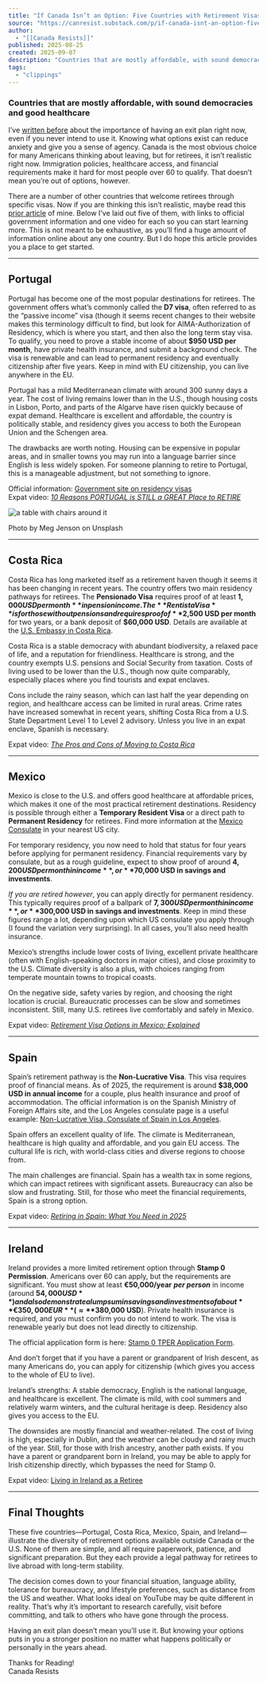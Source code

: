 ```yaml
---
title: "If Canada Isn’t an Option: Five Countries with Retirement Visas"
source: "https://canresist.substack.com/p/if-canada-isnt-an-option-five-countries"
author:
  - "[[Canada Resists]]"
published: 2025-08-25
created: 2025-09-07
description: "Countries that are mostly affordable, with sound democracies and good healthcare"
tags:
  - "clippings"
---
```

### Countries that are mostly affordable, with sound democracies and good healthcare

I’ve [written before](https://canresist.substack.com/p/planning-a-us-exit-strategy-its-psychological?r=53y6ng) about the importance of having an exit plan right now, even if you never intend to use it. Knowing what options exist can reduce anxiety and give you a sense of agency. Canada is the most obvious choice for many Americans thinking about leaving, but for retirees, it isn’t realistic right now. Immigration policies, healthcare access, and financial requirements make it hard for most people over 60 to qualify. That doesn’t mean you’re out of options, however.

There are a number of other countries that welcome retirees through specific visas. Now if you are thinking this isn’t realistic, maybe read this [prior article](https://canresist.substack.com/p/cant-leave-the-us-are-you-sure?r=53y6ng) of mine. Below I’ve laid out five of them, with links to official government information and one video for each so you can start learning more. This is not meant to be exhaustive, as you’ll find a huge amount of information online about any one country. But I do hope this article provides you a place to get started.

---

## Portugal

Portugal has become one of the most popular destinations for retirees. The government offers what’s commonly called the **D7 visa**, often referred to as the “passive income” visa (though it seems recent changes to their website makes this terminology difficult to find, but look for AIMA-Authorization of Residency, which is where you start, and then also the long term stay visa. To qualify, you need to prove a stable income of about **$950 USD per month**, have private health insurance, and submit a background check. The visa is renewable and can lead to permanent residency and eventually citizenship after five years. Keep in mind with EU citizenship, you can live anywhere in the EU.

Portugal has a mild Mediterranean climate with around 300 sunny days a year. The cost of living remains lower than in the U.S., though housing costs in Lisbon, Porto, and parts of the Algarve have risen quickly because of expat demand. Healthcare is excellent and affordable, the country is politically stable, and residency gives you access to both the European Union and the Schengen area.

The drawbacks are worth noting. Housing can be expensive in popular areas, and in smaller towns you may run into a language barrier since English is less widely spoken. For someone planning to retire to Portugal, this is a manageable adjustment, but not something to ignore.

Official information: [Government site on residency visas](https://vistos.mne.gov.pt/en/national-visas/necessary-documentation/means-of-subsistence?utm_source=chatgpt.com)  
Expat video: *[10 Reasons PORTUGAL is STILL a GREAT Place to RETIRE](https://youtu.be/k7SRW6ML4kM?si=fdrspCcvhgYIfEbJ)*

![a table with chairs around it](https://images.unsplash.com/photo-1659468918237-5dbff6e4c86c?crop=entropy&cs=tinysrgb&fit=max&fm=jpg&ixid=M3wzMDAzMzh8MHwxfHNlYXJjaHw2fHx0cm9waWNhbCUyMHZhY2F0aW9ufGVufDB8fHx8MTc1NjA4NTU1M3ww&ixlib=rb-4.1.0&q=80&w=1080)

Photo by Meg Jenson on Unsplash

---

## Costa Rica

Costa Rica has long marketed itself as a retirement haven though it seems it has been changing in recent years. The country offers two main residency pathways for retirees. The **Pensionado Visa** requires proof of at least **$1,000 USD per month** in pension income. The **Rentista Visa** is for those without pensions and requires proof of **$2,500 USD per month** for two years, or a bank deposit of **$60,000 USD**. Details are available at the [U.S. Embassy in Costa Rica](https://cr.usembassy.gov/services/residency/).

Costa Rica is a stable democracy with abundant biodiversity, a relaxed pace of life, and a reputation for friendliness. Healthcare is strong, and the country exempts U.S. pensions and Social Security from taxation. Costs of living used to be lower than the U.S., though now quite comparably, especially places where you find tourists and expat enclaves.

Cons include the rainy season, which can last half the year depending on region, and healthcare access can be limited in rural areas. Crime rates have increased somewhat in recent years, shifting Costa Rica from a U.S. State Department Level 1 to Level 2 advisory. Unless you live in an expat enclave, Spanish is necessary.

Expat video: *[The Pros and Cons of Moving to Costa Rica](https://youtu.be/MmtelYiH2Ik?si=PggmdG1ucJ_-lBjG)*

---

## Mexico

Mexico is close to the U.S. and offers good healthcare at affordable prices, which makes it one of the most practical retirement destinations. Residency is possible through either a **Temporary Resident Visa** or a direct path to **Permanent Residency** for retirees. Find more information at the [Mexico Consulate](https://consulmex.sre.gob.mx/) in your nearest US city.

For temporary residency, you now need to hold that status for four years before applying for permanent residency. Financial requirements vary by consulate, but as a rough guideline, expect to show proof of around **$4,200 USD per month in income**, or **$70,000 USD in savings and investments**.

*If you are retired however*, you can apply directly for permanent residency. This typically requires proof of a ballpark of **$7,300 USD per month in income**, or **$300,000 USD in savings and investments**. Keep in mind these figures range a lot, depending upon which US consulate you apply through (I found the variation very surprising). In all cases, you’ll also need health insurance.

Mexico’s strengths include lower costs of living, excellent private healthcare (often with English-speaking doctors in major cities), and close proximity to the U.S. Climate diversity is also a plus, with choices ranging from temperate mountain towns to tropical coasts.

On the negative side, safety varies by region, and choosing the right location is crucial. Bureaucratic processes can be slow and sometimes inconsistent. Still, many U.S. retirees live comfortably and safely in Mexico.

Expat video: *[Retirement Visa Options in Mexico: Explained](https://youtu.be/kmEkbkP-KYQ?si=HAqvnwnDMFC3DyeM)*

---

## Spain

Spain’s retirement pathway is the **Non-Lucrative Visa**. This visa requires proof of financial means. As of 2025, the requirement is around **$38,000 USD in annual income** for a couple, plus health insurance and proof of accommodation. The official information is on the Spanish Ministry of Foreign Affairs site, and the Los Angeles consulate page is a useful example: [Non-Lucrative Visa, Consulate of Spain in Los Angeles](https://www.exteriores.gob.es/Consulados/losangeles/en/ServiciosConsulares/Paginas/Consular/Visado-de-residencia-no-lucrativa.aspx).

Spain offers an excellent quality of life. The climate is Mediterranean, healthcare is high quality and affordable, and you gain EU access. The cultural life is rich, with world-class cities and diverse regions to choose from.

The main challenges are financial. Spain has a wealth tax in some regions, which can impact retirees with significant assets. Bureaucracy can also be slow and frustrating. Still, for those who meet the financial requirements, Spain is a strong option.

Expat video: *[Retiring in Spain: What You Need in 2025](https://youtube.com/shorts/IDxA3OAS0hU?si=MRU6JVLQIaINwCec)*

---

## Ireland

Ireland provides a more limited retirement option through **Stamp 0 Permission**. Americans over 60 can apply, but the requirements are significant. You must show at least **€50,000/year** ***per person*** in income (around **$54,000 USD**) and also demonstrate a lump sum in savings and investments of about **€350,000 EUR** (≈ **$380,000 USD**). Private health insurance is required, and you must confirm you do not intend to work. The visa is renewable yearly but does not lead directly to citizenship.

The official application form is here: [Stamp 0 TPER Application Form](https://www.irishimmigration.ie/wp-content/uploads/2023/10/TPER-Application-Form.pdf?utm_source=chatgpt.com).

And don’t forget that if you have a parent or grandparent of Irish descent, as many Americans do, you can apply for citizenship (which gives you access to the whole of EU to live).

Ireland’s strengths: A stable democracy, English is the national language, and healthcare is excellent. The climate is mild, with cool summers and relatively warm winters, and the cultural heritage is deep. Residency also gives you access to the EU.

The downsides are mostly financial and weather-related. The cost of living is high, especially in Dublin, and the weather can be cloudy and rainy much of the year. Still, for those with Irish ancestry, another path exists. If you have a parent or grandparent born in Ireland, you may be able to apply for Irish citizenship directly, which bypasses the need for Stamp 0.

Expat video: [Living in Ireland as a Retiree](https://youtu.be/F_Z1HDEXEd8?si=3GNiDyhl1it2-cWl)

---

## Final Thoughts

These five countries—Portugal, Costa Rica, Mexico, Spain, and Ireland—illustrate the diversity of retirement options available outside Canada or the U.S. None of them are simple, and all require paperwork, patience, and significant preparation. But they each provide a legal pathway for retirees to live abroad with long-term stability.

The decision comes down to your financial situation, language ability, tolerance for bureaucracy, and lifestyle preferences, such as distance from the US and weather. What looks ideal on YouTube may be quite different in reality. That’s why it’s important to research carefully, visit before committing, and talk to others who have gone through the process.

Having an exit plan doesn’t mean you’ll use it. But knowing your options puts in you a stronger position no matter what happens politically or personally in the years ahead.

Thanks for Reading!  
Canada Resists